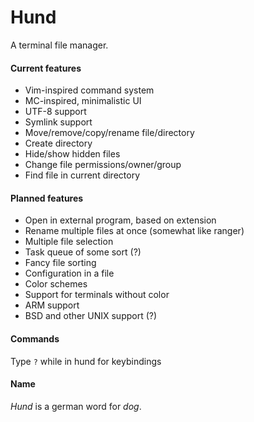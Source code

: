 # Hund
A terminal file manager.
#### Current features
- Vim-inspired command system
- MC-inspired, minimalistic UI
- UTF-8 support
- Symlink support
- Move/remove/copy/rename file/directory
- Create directory
- Hide/show hidden files
- Change file permissions/owner/group
- Find file in current directory
#### Planned features
- Open in external program, based on extension
- Rename multiple files at once (somewhat like ranger)
- Multiple file selection
- Task queue of some sort (?)
- Fancy file sorting
- Configuration in a file
- Color schemes
- Support for terminals without color
- ARM support
- BSD and other UNIX support (?)
#### Commands
Type `?` while in hund for keybindings
#### Name
_Hund_ is a german word for _dog_.
